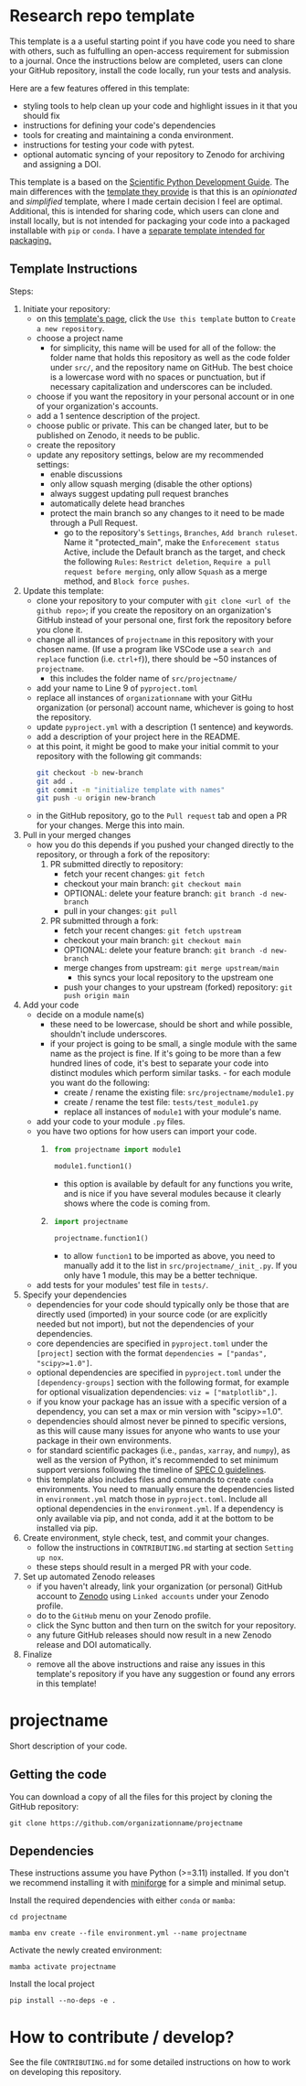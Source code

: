 # Research repo template

This template is a a useful starting point if you have code you need to share with others, such as fulfulling an open-access requirement for submission to a journal. Once the instructions below are completed, users can clone your GitHub repository, install the code locally, run your tests and analysis.

Here are a few features offered in this template:
* styling tools to help clean up your code and highlight issues in it that you should fix
* instructions for defining your code's dependencies
* tools for creating and maintaining a conda environment.
* instructions for testing your code with pytest.
* optional automatic syncing of your repository to Zenodo for archiving and assigning a DOI.

This template is a based on the [Scientific Python Development Guide](https://learn.scientific-python.org/development/). The main differences with the [template they provide](https://github.com/scientific-python/cookie) is that this is an _opinionated_ and _simplified_ template, where I made certain decision I feel are optimal. Additional, this is intended for sharing code, which users can clone and install locally, but is not intended for packaging your code into a packaged installable with `pip` or `conda`. I have a [separate template intended for packaging.](https://github.com/mdtanker/python_package_template)

## Template Instructions

Steps:
1) Initiate your repository:
    - on this [template's page](https://github.com/mdtanker/research_repo_template), click the `Use this template` button to `Create a new repository`.
    - choose a project name
        - for simplicity, this name will be used for all of the follow: the folder name that holds this repository as well as the code folder under `src/`, and the repository name on GitHub. The best choice is a lowercase word with no spaces or punctuation, but if necessary capitalization and underscores can be included.
    - choose if you want the repository in your personal account or in one of your organization's accounts.
    - add a 1 sentence description of the project.
    - choose public or private. This can be changed later, but to be published on Zenodo, it needs to be public.
    - create the repository
    - update any repository settings, below are my recommended settings:
        - enable discussions
        - only allow squash merging (disable the other options)
        - always suggest updating pull request branches
        - automatically delete head branches
        - protect the main branch so any changes to it need to be made through a Pull Request.
            - go to the repository's `Settings`, `Branches`, `Add branch ruleset`. Name it "protected_main", make the `Enforecement status` Active, include the Default branch as the target, and check the following `Rules`: `Restrict deletion`, `Require a pull request before merging`, only allow `Squash` as a merge method, and `Block force pushes`.
2) Update this template:
    - clone your repository to your computer with `git clone <url of the github repo>`; if you create the repository on an organization's GitHub instead of your personal one, first fork the repository before you clone it.
    - change all instances of `projectname` in this repository with your chosen name. (If use a program like VSCode use a `search and replace` function (i.e. `ctrl+f`)), there should be ~50 instances of `projectname`.
        - this includes the folder name of `src/projectname/`
    - add your name to Line 9 of `pyproject.toml`
    - replace all instances of `organizationname` with your GitHu organization (or personal) account name, whichever is going to host the repository.
    - update `pyproject.yml` with a description (1 sentence) and keywords.
    - add a description of your project here in the README.
    - at this point, it might be good to make your initial commit to your repository with the following git commands:
        ```bash
        git checkout -b new-branch
        git add .
        git commit -m "initialize template with names"
        git push -u origin new-branch
        ```
    - in the GitHub repository, go to the `Pull request` tab and open a PR for your changes. Merge this into main.
3) Pull in your merged changes
    - how you do this depends if you pushed your changed directly to the repository, or through a fork of the repository:
        1) PR submitted directly to repository:
            - fetch your recent changes: `git fetch`
            - checkout your main branch: `git checkout main`
            - OPTIONAL: delete your feature branch: `git branch -d new-branch`
            - pull in your changes: `git pull`
        2) PR submitted through a fork:
            - fetch your recent changes: `git fetch upstream`
            - checkout your main branch: `git checkout main`
            - OPTIONAL: delete your feature branch: `git branch -d new-branch`
            - merge changes from upstream: `git merge upstream/main`
                - this syncs your local repository to the upstream one
            - push your changes to your upstream (forked) repository: `git push origin main`
4) Add your code
    - decide on a module name(s)
        - these need to be lowercase, should be short and while possible, shouldn't include underscores.
        - if your project is going to be small, a single module with the same name as the project is fine. If it's going to be more than a few hundred lines of code, it's best to separate your code into distinct modules which perform similar tasks. - for each module you want do the following:
            - create / rename the existing file: `src/projectname/module1.py`
            - create / rename the test file: `tests/test_module1.py`
            - replace all instances of `module1` with your module's name.
    - add your code to your module `.py` files.
    - you have two options for how users can import your code.
        1) ```python
            from projectname import module1

            module1.function1()
            ```
            - this option is available by default for any functions you write, and is nice if you have several modules because it clearly shows where the code is coming from.
        2) ```python
            import projectname

            projectname.function1()
            ```
            - to allow `function1` to be imported as above, you need to manually add it to the list in `src/projectname/_init_.py`. If you only have 1 module, this may be a better technique.
    - add tests for your modules' test file in `tests/`.
5) Specify your dependencies
    - dependencies for your code should typically only be those that are directly used (imported) in your source code (or are explicitly needed but not import), but not the dependencies of your dependencies.
    - core dependencies are specified in `pyproject.toml` under the `[project]` section with the format `dependencies = ["pandas", "scipy>=1.0"]`.
    - optional dependencies are specified in `pyproject.toml` under the `[dependency-groups]` section with the following format, for example for optional visualization dependencies: `viz = ["matplotlib",]`.
    - if you know your package has an issue with a specific version of a dependency, you can set a max or min version with "scipy>=1.0".
    - dependencies should almost never be pinned to specific versions, as this will cause many issues for anyone who wants to use your package in their own environments.
    - for standard scientific packages (i.e., `pandas`, `xarray`, and `numpy`), as well as the version of Python, it's recommended to set minimum support versions following the timeline of [SPEC 0 guidelines](https://scientific-python.org/specs/spec-0000/).
    - this template also includes files and commands to create `conda` environments. You need to manually ensure the dependencies listed in `environment.yml` match those in `pyproject.toml`. Include all optional dependencies in the `environment.yml`. If a dependency is only available via pip, and not conda, add it at the bottom to be installed via pip.
6) Create environment, style check, test, and commit your changes.
    - follow the instructions in `CONTRIBUTING.md` starting at section `Setting up nox`.
    - these steps should result in a merged PR with your code.
7) Set up automated Zenodo releases
    - if you haven't already, link your organization (or personal) GitHub account to [Zenodo](https://zenodo.org/) using `Linked accounts` under your Zenodo profile.
    - do to the `GitHub` menu on your Zenodo profile.
    - click the Sync button and then turn on the switch for your repository.
    - any future GitHub releases should now result in a new Zenodo release and DOI automatically.
8) Finalize
    - remove all the above instructions and raise any issues in this template's repository if you have any suggestion or found any errors in this template!

# projectname
Short description of your code.


## Getting the code

You can download a copy of all the files for this project by cloning the GitHub repository:

    git clone https://github.com/organizationname/projectname

## Dependencies

These instructions assume you have Python (>=3.11) installed. If you don't we recommend installing it with [miniforge](https://github.com/conda-forge/miniforge) for a simple and minimal setup.

Install the required dependencies with either `conda` or `mamba`:

    cd projectname

    mamba env create --file environment.yml --name projectname

Activate the newly created environment:

    mamba activate projectname

Install the local project

    pip install --no-deps -e .


# How to contribute / develop?

See the file `CONTRIBUTING.md` for some detailed instructions on how to work on developing this repository.
